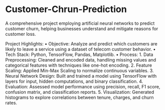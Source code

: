 # Customer-Chrun-Prediction
A comprehensive project employing artificial neural networks to predict customer churn, helping businesses understand and mitigate reasons for customer loss.

Project Highlights:
	•	Objective: Analyze and predict which customers are likely to leave a service using a dataset of telecom customer behavior.
	•	Tech Stack: Python, TensorFlow, Pandas, Matplotlib.
	•	Process:
	1.	Data Preprocessing: Cleaned and encoded data, handling missing values and categorical features with techniques like one-hot encoding.
	2.	Feature Scaling: Applied Min-Max Scaling to normalize continuous variables.
	3.	Neural Network Design: Built and trained a model using TensorFlow with layers for input, hidden computations, and binary classification.
	4.	Evaluation: Assessed model performance using precision, recall, F1 score, confusion matrix, and classification reports.
	5.	Visualization: Generated histograms to explore correlations between tenure, charges, and churn rates.
